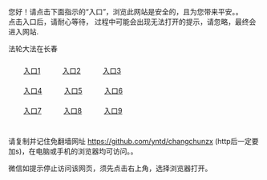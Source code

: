 您好！请点击下面指示的“入口”，浏览此网站是安全的，且为您带来平安。。 <br/>
点击入口后，请耐心等待， 过程中可能会出现无法打开的提示，请忽略，最终会进入网站. </br>

法轮大法在长春<br/>
<div style="padding:10px"><a style="margin:20px" target="_blank" href="https://d2gkpwzzz856km.cloudfront.net/2Qpsp?kmakr" id="ccLink1" rel="nofollow">入口1</a> <a target="_blank" style="margin:20px" href="https://d2d7x25zze26i0.cloudfront.net/2Qpsp?yhjxs" id="ccLink2" rel="nofollow">入口2</a> <a style="margin:20px" target="_blank" href="https://d3q4oqmjqf1mx0.cloudfront.net/2Qpsp?fmwrisgk" id="ccLink3" rel="nofollow">入口3</a></div>

<div style="padding:10px" ><a style="margin:20px" target="_blank" href="https://d2gkpwzzz856km.cloudfront.net/2Qpsp?kmakr" id="ccLink4" rel="nofollow">入口4</a> <a style="margin:20px" href="https://d2d7x25zze26i0.cloudfront.net/2Qpsp?yhjxs" target="_blank" id="ccLink5" rel="nofollow">入口5</a> <a style="margin:20px" href="https://d3q4oqmjqf1mx0.cloudfront.net/2Qpsp?fmwrisgk" target="_blank" id="ccLink6" rel="nofollow">入口6</a></div>

<div style="padding:10px"><a style="margin:20px" target="_blank" href="https://d2gkpwzzz856km.cloudfront.net/2Qpsp?kmakr" id="ccLink7" rel="nofollow">入口7</a> <a style="margin:20px" href="https://d2d7x25zze26i0.cloudfront.net/2Qpsp?yhjxs" target="_blank" id="ccLink8" rel="nofollow">入口8</a> <a style="margin:20px" target="_blank" href="https://d3q4oqmjqf1mx0.cloudfront.net/2Qpsp?fmwrisgk" id="ccLink9" rel="nofollow">入口9</a></div>

<br/>



请复制并记住免翻墙网址 https://github.com/yntd/changchunzx (http后一定要加s)，在电脑或手机的浏览器均可访问。。<br/>

微信如提示停止访问该网页，须先点击右上角，选择浏览器打开。
